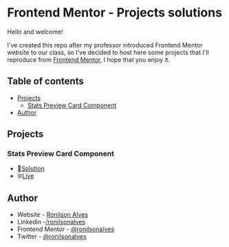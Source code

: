 # Frontend Mentor - Projects solutions

Hello and welcome!

I've created this repo after my professor introduced Frontend Mentor website to our class, so I've decided to host here some projects that I'll reproduce from [Frontend Mentor](https://frontendmentor.io/), I hope that you enjoy it.

## Table of contents

- [Projects](#projects)
	- [Stats Preview Card Component](#stats-preview-card-component)
- [Author](#author)

## Projects

### Stats Preview Card Component
- 📄[Solution](/stats-preview-card-component)
- 🌐[Live](https://ronilsonalves.github.io/frontendmentor/stats-preview-card-component/)


## Author

- Website - [Ronilson Alves](https://github.com/ronilsonalves)
- Linkedin -[/ronilsonalves](https://linkedin.com/in/ronilsonalves)
- Frontend Mentor - [@ronilsonalves](https://www.frontendmentor.io/profile/ronilsonalves)
- Twitter - [@ronilsonalves](https://www.twitter.com/ronilsonalves)